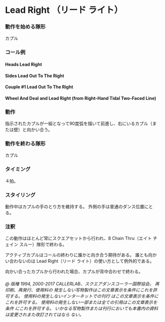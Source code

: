 
# Lead Right （リード ライト）

### 動作を始める隊形

カプル

### コール例

#### Heads Lead Right
#### Sides Lead Out To The Right
#### Couple #1 Lead Out To The Right
#### Wheel And Deal and Lead Right (from Right-Hand Tidal Two-Faced Line)

### 動作

指示されたカプルが一組となって90度弧を描いて前進し、右にいるカプル（または壁）と向かい合う。

### 動作を終わる隊形

カプル

### タイミング

４拍。

### スタイリング

動作中はカプルの手のとり方を維持する。 外側の手は普通のダンス位置にとる。

### 注釈

この動作はほとんど常にスクエアセットから行われ、8 Chain Thru（エイト チェイン スルー）隊形で終わる。

アクティブカプルはコールの終わりに誰かと向き合う期待がある。 誰とも向かい合わないのは
Lead Right（リード ライト）の使い方として例外的である。

向かい合ったカプルから行われた場合、カプルが背中合わせで終わる。

###### @ 版権 1994, 2000-2017 CALLERLAB、スクエアダンスコーラー国際協会。 再印刷、再発行、使用料の 発生しない写物製作はこの文章表示を条件にこれを許可する。 使用料の発生しないインターネットでの刊行 はこの文章表示を条件にこれを許可する。 使用料の発生しない一部または全ての引用はこの文章表示を条件 にこれを許可する。 いかなる写物製作または刊行においても本書内の資料は変更されまた改訂されてはなら ない。


